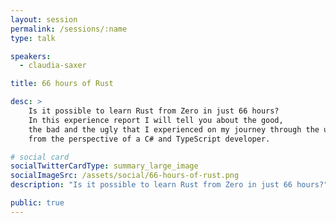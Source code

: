 ```yaml
---
layout: session
permalink: /sessions/:name
type: talk

speakers:
  - claudia-saxer

title: 66 hours of Rust

desc: >
    Is it possible to learn Rust from Zero in just 66 hours?
    In this experience report I will tell you about the good,
    the bad and the ugly that I experienced on my journey through the universe of Rust
    from the perspective of a C# and TypeScript developer.

# social card
socialTwitterCardType: summary_large_image
socialImageSrc: /assets/social/66-hours-of-rust.png
description: "Is it possible to learn Rust from Zero in just 66 hours?"

public: true
---
```

